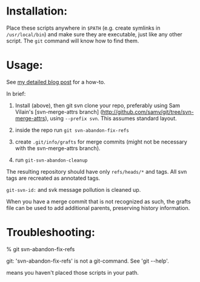 Installation:
=============

Place these scripts anywhere in `$PATH` (e.g. create symlinks in
`/usr/local/bin`) and make sure they are executable, just like any other
script. The `git` command will know how to find them.


Usage:
======

See [my detailed blog
post](http://blog.woobling.org/2009/06/git-svn-abandon.html) for a how-to.

In brief:

1. Install (above), then git svn clone your repo, preferably 
   using Sam Vilain's [svn-merge-attrs branch]
   (http://github.com/samv/git/tree/svn-merge-attrs), using 
   `--prefix svn`.  This assumes standard layout.

2. inside the repo run `git svn-abandon-fix-refs`

3. create `.git/info/grafts` for merge commits (might not be necessary with the
   svn-merge-attrs branch).

4. run `git-svn-abandon-cleanup`

The resulting repository should have only `refs/heads/*` and tags. All svn tags
are recreated as annotated tags.

`git-svn-id:` and svk message pollution is cleaned up.

When you have a merge commit that is not recognized as such, the grafts file
can be used to add additional parents, preserving history information.

Troubleshooting:
=======
 % git svn-abandon-fix-refs

git: 'svn-abandon-fix-refs' is not a git-command. See 'git --help'.

means you haven't placed those scripts in your path.